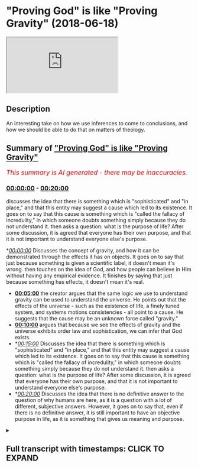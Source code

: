 # "Proving God" is like "Proving Gravity" (2018-06-18)

<iframe loading='lazy' src='https://www.youtube.com/embed/Nbv9u4RAKBI'></iframe>

## Description

An interesting take on how we use inferences to come to conclusions, and how we should be able to do that on matters of theology.

## Summary of ["Proving God" is like "Proving Gravity"](https://www.youtube.com/watch?v=Nbv9u4RAKBI)


*<span style="color:red; font-size:125%">This summary is AI generated - there may be inaccuracies</span>. [](/)*

### [00:00:00](https://www.youtube.com/watch?v=Nbv9u4RAKBI&t=0) - [00:20:00](https://www.youtube.com/watch?v=Nbv9u4RAKBI&t=1200)

 discusses the idea that there is something which is "sophisticated" and "in place," and that this entity may suggest a cause which led to its existence. It goes on to say that this cause is something which is "called the fallacy of incredulity," in which someone doubts something simply because they do not understand it.  then asks a question: what is the purpose of life? After some discussion, it is agreed that everyone has their own purpose, and that it is not important to understand everyone else's purpose.

**[00:00:00](https://www.youtube.com/watch?v=Nbv9u4RAKBI&t=0)* Discusses the concept of gravity, and how it can be demonstrated through the effects it has on objects. It goes on to say that just because something is given a scientific label, it doesn't mean it's wrong.  then touches on the idea of God, and how people can believe in Him without having any empirical evidence. It finishes by saying that just because something has effects, it doesn't mean it's real.
* **[00:05:00](https://www.youtube.com/watch?v=Nbv9u4RAKBI&t=300)** the creator argues that the same logic we use to understand gravity can be used to understand the universe. He points out that the effects of the universe - such as the existence of life, a finely tuned system, and systems motions consistencies - all point to a cause. He suggests that the cause may be an unknown force called "gravity."
* **[00:10:00](https://www.youtube.com/watch?v=Nbv9u4RAKBI&t=600)** argues that because we see the effects of gravity and the universe exhibits order law and sophistication, we can infer that God exists.
* **[00:15:00](https://www.youtube.com/watch?v=Nbv9u4RAKBI&t=900)* Discusses the idea that there is something which is "sophisticated" and "in place," and that this entity may suggest a cause which led to its existence. It goes on to say that this cause is something which is "called the fallacy of incredulity," in which someone doubts something simply because they do not understand it.  then asks a question: what is the purpose of life? After some discussion, it is agreed that everyone has their own purpose, and that it is not important to understand everyone else's purpose.
* **[00:20:00](https://www.youtube.com/watch?v=Nbv9u4RAKBI&t=1200)* Discusses the idea that there is no definitive answer to the question of why humans are here, as it is a question with a lot of different, subjective answers. However, it goes on to say that, even if there is no definitive answer, it is still important to have an objective purpose in life, as it is something that gives us meaning and purpose.

<details><summary><h2>Full transcript with timestamps: CLICK TO EXPAND</h2></summary>

[0:00:00](https://youtu.be/Nbv9u4RAKBI?t=0) poverty in honor of itself it's not  
[0:00:03](https://youtu.be/Nbv9u4RAKBI?t=3) something which you can empirically see  
[0:00:05](https://youtu.be/Nbv9u4RAKBI?t=5) you can't see it or hear it or feel it  
[0:00:08](https://youtu.be/Nbv9u4RAKBI?t=8) or touch it empiricism  
[0:00:10](https://youtu.be/Nbv9u4RAKBI?t=10) Mellon I'll tell you what you saw the  
[0:00:13](https://youtu.be/Nbv9u4RAKBI?t=13) effects of gravity you didn't see  
[0:00:15](https://youtu.be/Nbv9u4RAKBI?t=15) gravity you see what I'm saying so if I  
[0:00:18](https://youtu.be/Nbv9u4RAKBI?t=18) were to ask you you believe in gravity  
[0:00:21](https://youtu.be/Nbv9u4RAKBI?t=21) but you don't but you have no evidence  
[0:00:23](https://youtu.be/Nbv9u4RAKBI?t=23) directly of its existence all you have  
[0:00:25](https://youtu.be/Nbv9u4RAKBI?t=25) is evidences of the effects of gravity  
[0:00:28](https://youtu.be/Nbv9u4RAKBI?t=28) gravity if I say to you look gravity is  
[0:00:30](https://youtu.be/Nbv9u4RAKBI?t=30) actually an angel wait a minute what did  
[0:00:36](https://youtu.be/Nbv9u4RAKBI?t=36) you say there Francis you look gravity  
[0:00:39](https://youtu.be/Nbv9u4RAKBI?t=39) is not actually gravity gravity is a  
[0:00:42](https://youtu.be/Nbv9u4RAKBI?t=42) range of angels drilling down objects on  
[0:00:48](https://youtu.be/Nbv9u4RAKBI?t=48) celestial bodies like earth or planets  
[0:00:50](https://youtu.be/Nbv9u4RAKBI?t=50) planetary bodies that's what gravity is  
[0:00:52](https://youtu.be/Nbv9u4RAKBI?t=52) all in the cosmos  
[0:00:53](https://youtu.be/Nbv9u4RAKBI?t=53) so gravity is in fact angels I'm not  
[0:00:57](https://youtu.be/Nbv9u4RAKBI?t=57) gonna call it gravity anymore I'm going  
[0:00:59](https://youtu.be/Nbv9u4RAKBI?t=59) to call it the angels that pull down  
[0:01:01](https://youtu.be/Nbv9u4RAKBI?t=61) objects on planets I have as much of a  
[0:01:05](https://youtu.be/Nbv9u4RAKBI?t=65) truth claim a legitimate truth claim as  
[0:01:07](https://youtu.be/Nbv9u4RAKBI?t=67) the scientist who's referring to gravity  
[0:01:10](https://youtu.be/Nbv9u4RAKBI?t=70) as gravity the only difference is a  
[0:01:12](https://youtu.be/Nbv9u4RAKBI?t=72) semantical difference yeah but you're  
[0:01:14](https://youtu.be/Nbv9u4RAKBI?t=74) both wrong well both of us no no no I'm  
[0:01:19](https://youtu.be/Nbv9u4RAKBI?t=79) not saying look it we're not both wrong  
[0:01:24](https://youtu.be/Nbv9u4RAKBI?t=84) both of us let me tell you why we don't  
[0:01:27](https://youtu.be/Nbv9u4RAKBI?t=87) yes sorry go ahead by the way that I  
[0:01:34](https://youtu.be/Nbv9u4RAKBI?t=94) believe in angels but I'm just saying no  
[0:01:36](https://youtu.be/Nbv9u4RAKBI?t=96) no angels there's no angel of gravity in  
[0:01:38](https://youtu.be/Nbv9u4RAKBI?t=98) this lamp I'm just saying that I'm  
[0:01:39](https://youtu.be/Nbv9u4RAKBI?t=99) giving you just an example right if I if  
[0:01:41](https://youtu.be/Nbv9u4RAKBI?t=101) I said if and this is a conditional so  
[0:01:44](https://youtu.be/Nbv9u4RAKBI?t=104) what I'm saying to you is for you to say  
[0:01:47](https://youtu.be/Nbv9u4RAKBI?t=107) it's both from you could say is this  
[0:01:48](https://youtu.be/Nbv9u4RAKBI?t=108) unfalsifiable yeah unfalsifiable right  
[0:01:52](https://youtu.be/Nbv9u4RAKBI?t=112) to take Pope alien kind of logical  
[0:01:54](https://youtu.be/Nbv9u4RAKBI?t=114) understanding is those unfalsifiable  
[0:01:56](https://youtu.be/Nbv9u4RAKBI?t=116) just because something is unfalsifiable  
[0:01:58](https://youtu.be/Nbv9u4RAKBI?t=118) it doesn't mean it's wrong sure but  
[0:02:01](https://youtu.be/Nbv9u4RAKBI?t=121) there's no way really  
[0:02:02](https://youtu.be/Nbv9u4RAKBI?t=122) no no science we're not no police your  
[0:02:05](https://youtu.be/Nbv9u4RAKBI?t=125) faith nobody else which is I'm not  
[0:02:07](https://youtu.be/Nbv9u4RAKBI?t=127) saying that  
[0:02:08](https://youtu.be/Nbv9u4RAKBI?t=128) I'm not and I'm not saying that I am NOT  
[0:02:11](https://youtu.be/Nbv9u4RAKBI?t=131) making that I'm not working that point  
[0:02:13](https://youtu.be/Nbv9u4RAKBI?t=133) bro I'll show them again sorry Darren  
[0:02:16](https://youtu.be/Nbv9u4RAKBI?t=136) yeah I'm not saying it's wrong what I'm  
[0:02:18](https://youtu.be/Nbv9u4RAKBI?t=138) saying is that I'm just making it I'm  
[0:02:22](https://youtu.be/Nbv9u4RAKBI?t=142) not talking about God now I thought it's  
[0:02:23](https://youtu.be/Nbv9u4RAKBI?t=143) a confusing discussion no no we're not  
[0:02:26](https://youtu.be/Nbv9u4RAKBI?t=146) not whenever you see we just got that  
[0:02:27](https://youtu.be/Nbv9u4RAKBI?t=147) Muslim it doesn't mean I'm always going  
[0:02:28](https://youtu.be/Nbv9u4RAKBI?t=148) to be talking about God but I can't have  
[0:02:30](https://youtu.be/Nbv9u4RAKBI?t=150) discussions and other things as well  
[0:02:31](https://youtu.be/Nbv9u4RAKBI?t=151) okay I can well I was while I was saying  
[0:02:35](https://youtu.be/Nbv9u4RAKBI?t=155) - is this the point I was making to you  
[0:02:37](https://youtu.be/Nbv9u4RAKBI?t=157) an overarching point was that just  
[0:02:39](https://youtu.be/Nbv9u4RAKBI?t=159) because something is given as scientific  
[0:02:42](https://youtu.be/Nbv9u4RAKBI?t=162) and I think you agree with this right  
[0:02:43](https://youtu.be/Nbv9u4RAKBI?t=163) just because something has given a  
[0:02:44](https://youtu.be/Nbv9u4RAKBI?t=164) scientific label so I was giving an  
[0:02:46](https://youtu.be/Nbv9u4RAKBI?t=166) example of gravity gravity is a pulling  
[0:02:48](https://youtu.be/Nbv9u4RAKBI?t=168) force okay or pushing force or whatever  
[0:02:52](https://youtu.be/Nbv9u4RAKBI?t=172) you want to call it depending on what  
[0:02:53](https://youtu.be/Nbv9u4RAKBI?t=173) theory you want to go with right now  
[0:02:56](https://youtu.be/Nbv9u4RAKBI?t=176) here's the thing the thing of gravity  
[0:02:58](https://youtu.be/Nbv9u4RAKBI?t=178) itself we said can't be empirically  
[0:03:00](https://youtu.be/Nbv9u4RAKBI?t=180) justified the effects of gravity is  
[0:03:03](https://youtu.be/Nbv9u4RAKBI?t=183) obviously so my point was that if I were  
[0:03:05](https://youtu.be/Nbv9u4RAKBI?t=185) followed to a place toward gravity with  
[0:03:07](https://youtu.be/Nbv9u4RAKBI?t=187) gremlins or angels or whatever I'd have  
[0:03:11](https://youtu.be/Nbv9u4RAKBI?t=191) as much right to do that from a  
[0:03:12](https://youtu.be/Nbv9u4RAKBI?t=192) philosophical perspective as a scientist  
[0:03:22](https://youtu.be/Nbv9u4RAKBI?t=202) perfect  
[0:03:26](https://youtu.be/Nbv9u4RAKBI?t=206) would you accept we are excellent not  
[0:03:28](https://youtu.be/Nbv9u4RAKBI?t=208) food I I would I would say no problem  
[0:03:31](https://youtu.be/Nbv9u4RAKBI?t=211) that's very nice but then you've given  
[0:03:34](https://youtu.be/Nbv9u4RAKBI?t=214) us a nice premise to start off our  
[0:03:35](https://youtu.be/Nbv9u4RAKBI?t=215) discussion I'll see a logical discussion  
[0:03:37](https://youtu.be/Nbv9u4RAKBI?t=217) because I know you all have to took a  
[0:03:39](https://youtu.be/Nbv9u4RAKBI?t=219) while good let me know what's your name  
[0:03:42](https://youtu.be/Nbv9u4RAKBI?t=222) again I forgot my Jordan Jordan nice to  
[0:03:44](https://youtu.be/Nbv9u4RAKBI?t=224) meet you man are you a religious person  
[0:03:46](https://youtu.be/Nbv9u4RAKBI?t=226) or more scientific okay so it's  
[0:03:50](https://youtu.be/Nbv9u4RAKBI?t=230) perfectly said that right  
[0:03:51](https://youtu.be/Nbv9u4RAKBI?t=231) I'm happy you said this because you said  
[0:03:54](https://youtu.be/Nbv9u4RAKBI?t=234) that we can understand something through  
[0:03:56](https://youtu.be/Nbv9u4RAKBI?t=236) its effects you know there's a beautiful  
[0:03:59](https://youtu.be/Nbv9u4RAKBI?t=239) interesting quote of the Arabs one our  
[0:04:02](https://youtu.be/Nbv9u4RAKBI?t=242) man he said advisor to tadoule Allah is  
[0:04:07](https://youtu.be/Nbv9u4RAKBI?t=247) said that the the entrance all the you  
[0:04:14](https://youtu.be/Nbv9u4RAKBI?t=254) can say the entrails of the camel is the  
[0:04:18](https://youtu.be/Nbv9u4RAKBI?t=258) camera was there yes yeah you know your  
[0:04:23](https://youtu.be/Nbv9u4RAKBI?t=263) property you know whatever it is uh yeah  
[0:04:27](https://youtu.be/Nbv9u4RAKBI?t=267) I'll buy to the lobby so hey the point  
[0:04:29](https://youtu.be/Nbv9u4RAKBI?t=269) is the effects of something gives us  
[0:04:31](https://youtu.be/Nbv9u4RAKBI?t=271) reason to believe of something gravity  
[0:04:34](https://youtu.be/Nbv9u4RAKBI?t=274) is a perfect example of that you've  
[0:04:35](https://youtu.be/Nbv9u4RAKBI?t=275) never seen gravity you've never heard  
[0:04:37](https://youtu.be/Nbv9u4RAKBI?t=277) gravity empirically you can't  
[0:04:39](https://youtu.be/Nbv9u4RAKBI?t=279) substantiate gravity you can only see  
[0:04:41](https://youtu.be/Nbv9u4RAKBI?t=281) the effects of gravity and I'll say to  
[0:04:42](https://youtu.be/Nbv9u4RAKBI?t=282) you the same thing about the the  
[0:04:43](https://youtu.be/Nbv9u4RAKBI?t=283) universe now you might have never seen  
[0:04:50](https://youtu.be/Nbv9u4RAKBI?t=290) the clothes of the universe we've never  
[0:04:53](https://youtu.be/Nbv9u4RAKBI?t=293) seen the cause of the universe but we've  
[0:04:55](https://youtu.be/Nbv9u4RAKBI?t=295) seen the effects of it now the point is  
[0:04:58](https://youtu.be/Nbv9u4RAKBI?t=298) since we've seen the effect of it can we  
[0:05:00](https://youtu.be/Nbv9u4RAKBI?t=300) apply the same logic to the universe as  
[0:05:02](https://youtu.be/Nbv9u4RAKBI?t=302) we apply to gravity  
[0:05:04](https://youtu.be/Nbv9u4RAKBI?t=304) remember when I asked you about gravity  
[0:05:06](https://youtu.be/Nbv9u4RAKBI?t=306) the first thing you did was you grab  
[0:05:07](https://youtu.be/Nbv9u4RAKBI?t=307) your bottle and you dropped it you  
[0:05:08](https://youtu.be/Nbv9u4RAKBI?t=308) showed me that look these are the  
[0:05:09](https://youtu.be/Nbv9u4RAKBI?t=309) effects of gravity now look I'm saying  
[0:05:11](https://youtu.be/Nbv9u4RAKBI?t=311) the same thing about the universe the  
[0:05:13](https://youtu.be/Nbv9u4RAKBI?t=313) effects of the universe or the result of  
[0:05:17](https://youtu.be/Nbv9u4RAKBI?t=317) a universe is that we have a finely  
[0:05:19](https://youtu.be/Nbv9u4RAKBI?t=319) tuned system and why they I mean and not  
[0:05:24](https://youtu.be/Nbv9u4RAKBI?t=324) an aesthetically pleasing I'm talking  
[0:05:26](https://youtu.be/Nbv9u4RAKBI?t=326) about a universe which allows for any  
[0:05:29](https://youtu.be/Nbv9u4RAKBI?t=329) kind of life to exist  
[0:05:30](https://youtu.be/Nbv9u4RAKBI?t=330) that's a finely tuned universe with  
[0:05:33](https://youtu.be/Nbv9u4RAKBI?t=333) systems motions consistencies colony  
[0:05:40](https://youtu.be/Nbv9u4RAKBI?t=340) synchronization a life time space 3d all  
[0:05:45](https://youtu.be/Nbv9u4RAKBI?t=345) of that at the same time halos  
[0:05:54](https://youtu.be/Nbv9u4RAKBI?t=354) isn't is another way of saying  
[0:05:57](https://youtu.be/Nbv9u4RAKBI?t=357) randomness and randomness doesn't exist  
[0:06:01](https://youtu.be/Nbv9u4RAKBI?t=361) randomness is a word human beings use to  
[0:06:07](https://youtu.be/Nbv9u4RAKBI?t=367) describe that which they don't  
[0:06:08](https://youtu.be/Nbv9u4RAKBI?t=368) understand so here just because and  
[0:06:13](https://youtu.be/Nbv9u4RAKBI?t=373) that's this is called the argument from  
[0:06:15](https://youtu.be/Nbv9u4RAKBI?t=375) ignorance it's a very classical logical  
[0:06:18](https://youtu.be/Nbv9u4RAKBI?t=378) fallacy just because you don't  
[0:06:18](https://youtu.be/Nbv9u4RAKBI?t=378) understand something you don't assign  
[0:06:21](https://youtu.be/Nbv9u4RAKBI?t=381) the black hole you don't understand the  
[0:06:23](https://youtu.be/Nbv9u4RAKBI?t=383) problem of evil it doesn't mean that  
[0:06:25](https://youtu.be/Nbv9u4RAKBI?t=385) this result is that this thing is  
[0:06:27](https://youtu.be/Nbv9u4RAKBI?t=387) falsified no that's the gap of the god  
[0:06:34](https://youtu.be/Nbv9u4RAKBI?t=394) of the gaps argument but you can say the  
[0:06:36](https://youtu.be/Nbv9u4RAKBI?t=396) same thing of science you have the  
[0:06:38](https://youtu.be/Nbv9u4RAKBI?t=398) science of the gaps removed to say yeah  
[0:06:40](https://youtu.be/Nbv9u4RAKBI?t=400) so the point I'm making dick in the step  
[0:06:42](https://youtu.be/Nbv9u4RAKBI?t=402) back here the question is we have the  
[0:06:45](https://youtu.be/Nbv9u4RAKBI?t=405) effect which is the universe what is the  
[0:06:47](https://youtu.be/Nbv9u4RAKBI?t=407) cause of this universe if we agree with  
[0:06:54](https://youtu.be/Nbv9u4RAKBI?t=414) if we if we agree with a cause and  
[0:06:57](https://youtu.be/Nbv9u4RAKBI?t=417) effect the premise so if we choose one  
[0:07:05](https://youtu.be/Nbv9u4RAKBI?t=425) of them that you're convinced on fire  
[0:07:14](https://youtu.be/Nbv9u4RAKBI?t=434) the Big Bang  
[0:07:18](https://youtu.be/Nbv9u4RAKBI?t=438) I mean I will say I don't know what  
[0:07:20](https://youtu.be/Nbv9u4RAKBI?t=440) caused it universe and I don't know if I  
[0:07:24](https://youtu.be/Nbv9u4RAKBI?t=444) could even comprehend it how do you know  
[0:07:28](https://youtu.be/Nbv9u4RAKBI?t=448) that gravity is either a pulling or  
[0:07:32](https://youtu.be/Nbv9u4RAKBI?t=452) pushing force how do you know that  
[0:07:33](https://youtu.be/Nbv9u4RAKBI?t=453) because the two series that we have  
[0:07:35](https://youtu.be/Nbv9u4RAKBI?t=455) really Newtonian / Einstein Yin is  
[0:07:38](https://youtu.be/Nbv9u4RAKBI?t=458) either it's going to be a pulling force  
[0:07:39](https://youtu.be/Nbv9u4RAKBI?t=459) or pushing force I mean that's the two  
[0:07:41](https://youtu.be/Nbv9u4RAKBI?t=461) options you have if it's not really that  
[0:07:44](https://youtu.be/Nbv9u4RAKBI?t=464) difficult how do you know that gravity  
[0:07:47](https://youtu.be/Nbv9u4RAKBI?t=467) is either a pulling force or a pushing  
[0:07:48](https://youtu.be/Nbv9u4RAKBI?t=468) for another so if I have this thing here  
[0:07:57](https://youtu.be/Nbv9u4RAKBI?t=477) if you have that it's going to go down  
[0:07:59](https://youtu.be/Nbv9u4RAKBI?t=479) it's going to go from an elevated as  
[0:08:00](https://youtu.be/Nbv9u4RAKBI?t=480) ascension position to a descended  
[0:08:03](https://youtu.be/Nbv9u4RAKBI?t=483) position or a declined position it's not  
[0:08:06](https://youtu.be/Nbv9u4RAKBI?t=486) correct and that down downward motion  
[0:08:11](https://youtu.be/Nbv9u4RAKBI?t=491) suggests either something is pushing or  
[0:08:13](https://youtu.be/Nbv9u4RAKBI?t=493) something is pulling isn't that right I  
[0:08:15](https://youtu.be/Nbv9u4RAKBI?t=495) mean I know physics is much more  
[0:08:16](https://youtu.be/Nbv9u4RAKBI?t=496) complicated and I'm not a physicist but  
[0:08:19](https://youtu.be/Nbv9u4RAKBI?t=499) yeah but it's logical  
[0:08:23](https://youtu.be/Nbv9u4RAKBI?t=503) it's relatively a because of the  
[0:08:27](https://youtu.be/Nbv9u4RAKBI?t=507) attraction of math no problem  
[0:08:29](https://youtu.be/Nbv9u4RAKBI?t=509) I I'm saying how do we come to a  
[0:08:31](https://youtu.be/Nbv9u4RAKBI?t=511) conclusion that is either one of those  
[0:08:32](https://youtu.be/Nbv9u4RAKBI?t=512) two things but you're using a kind of  
[0:08:39](https://youtu.be/Nbv9u4RAKBI?t=519) reductionism physics and logic are  
[0:08:40](https://youtu.be/Nbv9u4RAKBI?t=520) inextricably linked physics because the  
[0:08:44](https://youtu.be/Nbv9u4RAKBI?t=524) language of physics is mathematics at  
[0:08:46](https://youtu.be/Nbv9u4RAKBI?t=526) the end of the day geometry is part of  
[0:08:48](https://youtu.be/Nbv9u4RAKBI?t=528) mass and logic is part of like geometry  
[0:08:51](https://youtu.be/Nbv9u4RAKBI?t=531) is logical right so from that  
[0:08:53](https://youtu.be/Nbv9u4RAKBI?t=533) perspective if we're talking about  
[0:08:56](https://youtu.be/Nbv9u4RAKBI?t=536) gravity we're talking something pulling  
[0:08:58](https://youtu.be/Nbv9u4RAKBI?t=538) something pushing something compressing  
[0:09:00](https://youtu.be/Nbv9u4RAKBI?t=540) something like this right now why did we  
[0:09:02](https://youtu.be/Nbv9u4RAKBI?t=542) come to that conclusion we came to that  
[0:09:04](https://youtu.be/Nbv9u4RAKBI?t=544) conclusion with a deduction a kind of  
[0:09:07](https://youtu.be/Nbv9u4RAKBI?t=547) inference to the best sex relation we  
[0:09:09](https://youtu.be/Nbv9u4RAKBI?t=549) say okay well look if it's coming down  
[0:09:11](https://youtu.be/Nbv9u4RAKBI?t=551) either something is pushing it well  
[0:09:13](https://youtu.be/Nbv9u4RAKBI?t=553) something is pulling it now I want you  
[0:09:15](https://youtu.be/Nbv9u4RAKBI?t=555) to apply the same exact logic because  
[0:09:17](https://youtu.be/Nbv9u4RAKBI?t=557) you're 100% sure and I'm 100% sure that  
[0:09:19](https://youtu.be/Nbv9u4RAKBI?t=559) gravity exists I'm not most of your  
[0:09:23](https://youtu.be/Nbv9u4RAKBI?t=563) hundred central you know okay maybe not  
[0:09:25](https://youtu.be/Nbv9u4RAKBI?t=565) yourself but that there is a force  
[0:09:27](https://youtu.be/Nbv9u4RAKBI?t=567) that's pulling or pushing or creating  
[0:09:29](https://youtu.be/Nbv9u4RAKBI?t=569) this kind of movement okay and that they  
[0:09:31](https://youtu.be/Nbv9u4RAKBI?t=571) call it in the van in the vernacular the  
[0:09:32](https://youtu.be/Nbv9u4RAKBI?t=572) scientific vernacular gravity let's  
[0:09:35](https://youtu.be/Nbv9u4RAKBI?t=575) apply the same logic to the universe so  
[0:09:39](https://youtu.be/Nbv9u4RAKBI?t=579) we have  
[0:09:47](https://youtu.be/Nbv9u4RAKBI?t=587) well no look me oh I can conclude that  
[0:09:51](https://youtu.be/Nbv9u4RAKBI?t=591) my [ __ ] drop I'm not really trying to  
[0:09:54](https://youtu.be/Nbv9u4RAKBI?t=594) make analogies with their I'm just  
[0:09:55](https://youtu.be/Nbv9u4RAKBI?t=595) trying to great we make decisions on a  
[0:10:00](https://youtu.be/Nbv9u4RAKBI?t=600) daily basis as to what is what so in  
[0:10:02](https://youtu.be/Nbv9u4RAKBI?t=602) other words why we believe a certain  
[0:10:04](https://youtu.be/Nbv9u4RAKBI?t=604) thing no but not just your - with that  
[0:10:07](https://youtu.be/Nbv9u4RAKBI?t=607) but we make deductions on inferences on  
[0:10:10](https://youtu.be/Nbv9u4RAKBI?t=610) a daily basis right physicists do the  
[0:10:12](https://youtu.be/Nbv9u4RAKBI?t=612) same things logicians do the same things  
[0:10:14](https://youtu.be/Nbv9u4RAKBI?t=614) that mathematicians do the same thing  
[0:10:15](https://youtu.be/Nbv9u4RAKBI?t=615) everyone does in now I'm saying is that  
[0:10:17](https://youtu.be/Nbv9u4RAKBI?t=617) the same ways we've come to inferences  
[0:10:20](https://youtu.be/Nbv9u4RAKBI?t=620) about gravity we can do the same thing  
[0:10:21](https://youtu.be/Nbv9u4RAKBI?t=621) about the universe it's not that  
[0:10:22](https://youtu.be/Nbv9u4RAKBI?t=622) difficult just because there is a  
[0:10:24](https://youtu.be/Nbv9u4RAKBI?t=624) narrative now and I'm gonna use the word  
[0:10:27](https://youtu.be/Nbv9u4RAKBI?t=627) but I suppose colonial narrative yeah  
[0:10:32](https://youtu.be/Nbv9u4RAKBI?t=632) yeah it is a post-colonial narrative  
[0:10:35](https://youtu.be/Nbv9u4RAKBI?t=635) what is a Wilson that not my opinion so  
[0:10:38](https://youtu.be/Nbv9u4RAKBI?t=638) what's to notice it right opposed to  
[0:10:39](https://youtu.be/Nbv9u4RAKBI?t=639) lighten my narrative yeah what which is  
[0:10:43](https://youtu.be/Nbv9u4RAKBI?t=643) which is a postmodern narrative in many  
[0:10:45](https://youtu.be/Nbv9u4RAKBI?t=645) ways as well which is pushing us to  
[0:10:47](https://youtu.be/Nbv9u4RAKBI?t=647) believe in that atheism there's some  
[0:10:50](https://youtu.be/Nbv9u4RAKBI?t=650) kind of alternative see a theistic  
[0:10:52](https://youtu.be/Nbv9u4RAKBI?t=652) explanation the big bang or saying that  
[0:11:24](https://youtu.be/Nbv9u4RAKBI?t=684) it started  
[0:11:27](https://youtu.be/Nbv9u4RAKBI?t=687) spread out think they can think just  
[0:11:31](https://youtu.be/Nbv9u4RAKBI?t=691) like just like with them like you said  
[0:11:32](https://youtu.be/Nbv9u4RAKBI?t=692) with a cop and we're looking at that  
[0:11:34](https://youtu.be/Nbv9u4RAKBI?t=694) that's that everybody we have the  
[0:11:37](https://youtu.be/Nbv9u4RAKBI?t=697) effects of the cause as well  
[0:11:47](https://youtu.be/Nbv9u4RAKBI?t=707) so yep yep they can say we think because  
[0:11:52](https://youtu.be/Nbv9u4RAKBI?t=712) of this evidence because of this data  
[0:11:56](https://youtu.be/Nbv9u4RAKBI?t=716) that we've collected yes the universe  
[0:11:58](https://youtu.be/Nbv9u4RAKBI?t=718) was likely to start this long ago  
[0:12:05](https://youtu.be/Nbv9u4RAKBI?t=725) from here and it started from one point  
[0:12:08](https://youtu.be/Nbv9u4RAKBI?t=728) like what my premise is today yeah yeah  
[0:12:15](https://youtu.be/Nbv9u4RAKBI?t=735) sorry that that is a lot closer to  
[0:12:17](https://youtu.be/Nbv9u4RAKBI?t=737) anything no no no I'm a creationist  
[0:12:23](https://youtu.be/Nbv9u4RAKBI?t=743) there is a hell of a lot more of an idea  
[0:12:26](https://youtu.be/Nbv9u4RAKBI?t=746) than Cameron obtained  
[0:12:33](https://youtu.be/Nbv9u4RAKBI?t=753) something that's almost like a like a  
[0:12:36](https://youtu.be/Nbv9u4RAKBI?t=756) myth I promise  
[0:12:37](https://youtu.be/Nbv9u4RAKBI?t=757) okay well that's interesting you either  
[0:12:39](https://youtu.be/Nbv9u4RAKBI?t=759) say New Atheists  
[0:12:40](https://youtu.be/Nbv9u4RAKBI?t=760) dargon right which maybe you've been  
[0:12:42](https://youtu.be/Nbv9u4RAKBI?t=762) affected by because of primary or  
[0:12:44](https://youtu.be/Nbv9u4RAKBI?t=764) secondary socialization no problem  
[0:12:46](https://youtu.be/Nbv9u4RAKBI?t=766) but while stem assiduous we'll come to  
[0:13:00](https://youtu.be/Nbv9u4RAKBI?t=780) that but what I was going to say was  
[0:13:01](https://youtu.be/Nbv9u4RAKBI?t=781) that look  
[0:13:01](https://youtu.be/Nbv9u4RAKBI?t=781) my premise today is that God is as  
[0:13:05](https://youtu.be/Nbv9u4RAKBI?t=785) feasible as gravity that's my premise  
[0:13:08](https://youtu.be/Nbv9u4RAKBI?t=788) right ya know what I'm saying to you is  
[0:13:12](https://youtu.be/Nbv9u4RAKBI?t=792) that we believe in gravity because we  
[0:13:14](https://youtu.be/Nbv9u4RAKBI?t=794) see the effects of gravity we believe in  
[0:13:16](https://youtu.be/Nbv9u4RAKBI?t=796) God because one of the reasons not good  
[0:13:18](https://youtu.be/Nbv9u4RAKBI?t=798) the primary reason there are other  
[0:13:20](https://youtu.be/Nbv9u4RAKBI?t=800) reasons but one of the reasons from not  
[0:13:22](https://youtu.be/Nbv9u4RAKBI?t=802) only a sense datum perspective like  
[0:13:24](https://youtu.be/Nbv9u4RAKBI?t=804) inference and using empiricism and  
[0:13:26](https://youtu.be/Nbv9u4RAKBI?t=806) cause-and-effect but another perspective  
[0:13:29](https://youtu.be/Nbv9u4RAKBI?t=809) which is in the deduction is perspective  
[0:13:30](https://youtu.be/Nbv9u4RAKBI?t=810) we can believe in God as a result of the  
[0:13:34](https://youtu.be/Nbv9u4RAKBI?t=814) effects of God now you don't need use  
[0:13:36](https://youtu.be/Nbv9u4RAKBI?t=816) the word God yeah yeah well I'm not  
[0:13:39](https://youtu.be/Nbv9u4RAKBI?t=819) witness not use the word God and entity  
[0:13:42](https://youtu.be/Nbv9u4RAKBI?t=822) right an entity that created the  
[0:13:45](https://youtu.be/Nbv9u4RAKBI?t=825) universe is sustaining the universe  
[0:13:46](https://youtu.be/Nbv9u4RAKBI?t=826) maintaining the universe cetera  
[0:13:50](https://youtu.be/Nbv9u4RAKBI?t=830) let's say the universe what is so what  
[0:13:57](https://youtu.be/Nbv9u4RAKBI?t=837) is an effect of  
[0:13:59](https://youtu.be/Nbv9u4RAKBI?t=839) like an example  
[0:14:02](https://youtu.be/Nbv9u4RAKBI?t=842) now what I'm saying is look like the  
[0:14:04](https://youtu.be/Nbv9u4RAKBI?t=844) things that the universe exhibits so the  
[0:14:06](https://youtu.be/Nbv9u4RAKBI?t=846) universe exhibits order law and order oh  
[0:14:10](https://youtu.be/Nbv9u4RAKBI?t=850) really yeah  
[0:14:11](https://youtu.be/Nbv9u4RAKBI?t=851) because there are lives lost physics  
[0:14:23](https://youtu.be/Nbv9u4RAKBI?t=863) there's gravitational constant says  
[0:14:26](https://youtu.be/Nbv9u4RAKBI?t=866) little there's lots of things right one  
[0:14:27](https://youtu.be/Nbv9u4RAKBI?t=867) thing not we do know look we know  
[0:14:32](https://youtu.be/Nbv9u4RAKBI?t=872) gravity or through its effects right  
[0:14:34](https://youtu.be/Nbv9u4RAKBI?t=874) well you're confident and so the  
[0:14:36](https://youtu.be/Nbv9u4RAKBI?t=876) physicists to say that gravity exists  
[0:14:38](https://youtu.be/Nbv9u4RAKBI?t=878) now the reason why is because we see the  
[0:14:39](https://youtu.be/Nbv9u4RAKBI?t=879) effects now I'm saying is the same thing  
[0:14:41](https://youtu.be/Nbv9u4RAKBI?t=881) we look at the things that the universe  
[0:14:42](https://youtu.be/Nbv9u4RAKBI?t=882) exhibits universe exhibits order law  
[0:14:45](https://youtu.be/Nbv9u4RAKBI?t=885) universe exhibits sophistication  
[0:14:48](https://youtu.be/Nbv9u4RAKBI?t=888) complication now the same thing I'll say  
[0:14:50](https://youtu.be/Nbv9u4RAKBI?t=890) to you we've used the effects of  
[0:14:53](https://youtu.be/Nbv9u4RAKBI?t=893) something to kind of infer the course  
[0:14:55](https://youtu.be/Nbv9u4RAKBI?t=895) same thing we could say about the  
[0:14:56](https://youtu.be/Nbv9u4RAKBI?t=896) universe the fact that there is a  
[0:14:59](https://youtu.be/Nbv9u4RAKBI?t=899) creation sophisticated creation or let's  
[0:15:01](https://youtu.be/Nbv9u4RAKBI?t=901) not even use the word creation let's use  
[0:15:02](https://youtu.be/Nbv9u4RAKBI?t=902) the word sophisticated entity right yeah  
[0:15:05](https://youtu.be/Nbv9u4RAKBI?t=905) we did jump sorry I apologize  
[0:15:06](https://youtu.be/Nbv9u4RAKBI?t=906) there's something which is sophisticated  
[0:15:08](https://youtu.be/Nbv9u4RAKBI?t=908) it's an entity in place the fact that  
[0:15:10](https://youtu.be/Nbv9u4RAKBI?t=910) that exists may suggest may suggest yeah  
[0:15:15](https://youtu.be/Nbv9u4RAKBI?t=915) or should suggest from an inference  
[0:15:17](https://youtu.be/Nbv9u4RAKBI?t=917) perspective that there was a cause which  
[0:15:20](https://youtu.be/Nbv9u4RAKBI?t=920) caused that into being now what is that  
[0:15:23](https://youtu.be/Nbv9u4RAKBI?t=923) cause that's when we start talking about  
[0:15:25](https://youtu.be/Nbv9u4RAKBI?t=925) the attributes of the course  
[0:15:26](https://youtu.be/Nbv9u4RAKBI?t=926) does it have intelligence does it have  
[0:15:28](https://youtu.be/Nbv9u4RAKBI?t=928) knowledge because I have the power into  
[0:15:30](https://youtu.be/Nbv9u4RAKBI?t=930) creative capacity to put the universe  
[0:15:32](https://youtu.be/Nbv9u4RAKBI?t=932) into being because of course because it  
[0:15:36](https://youtu.be/Nbv9u4RAKBI?t=936) causes the fine  
[0:15:39](https://youtu.be/Nbv9u4RAKBI?t=939) because the course is defined as  
[0:15:41](https://youtu.be/Nbv9u4RAKBI?t=941) something which brings rise to phenomena  
[0:15:45](https://youtu.be/Nbv9u4RAKBI?t=945) is it comprehendible was the course of  
[0:15:49](https://youtu.be/Nbv9u4RAKBI?t=949) the course that was that we're talking  
[0:15:50](https://youtu.be/Nbv9u4RAKBI?t=950) about the yes can you comprehend it  
[0:15:56](https://youtu.be/Nbv9u4RAKBI?t=956) weird some ways of this we know can you  
[0:15:59](https://youtu.be/Nbv9u4RAKBI?t=959) comprendo right now no but why I'm  
[0:16:08](https://youtu.be/Nbv9u4RAKBI?t=968) saying to you is you know grant you know  
[0:16:11](https://youtu.be/Nbv9u4RAKBI?t=971) gravity through his effects why can't we  
[0:16:13](https://youtu.be/Nbv9u4RAKBI?t=973) use the same principle was the universe  
[0:16:23](https://youtu.be/Nbv9u4RAKBI?t=983) why it's a part of the universe we can  
[0:16:26](https://youtu.be/Nbv9u4RAKBI?t=986) use the analogy of gravity to look at  
[0:16:28](https://youtu.be/Nbv9u4RAKBI?t=988) like how we understand  
[0:16:36](https://youtu.be/Nbv9u4RAKBI?t=996) my father-in-law ran eight  
[0:16:41](https://youtu.be/Nbv9u4RAKBI?t=1001) a conclusion that we came to with  
[0:16:43](https://youtu.be/Nbv9u4RAKBI?t=1003) gravity is there's something that we  
[0:16:44](https://youtu.be/Nbv9u4RAKBI?t=1004) don't know we know in effect but we  
[0:16:47](https://youtu.be/Nbv9u4RAKBI?t=1007) don't know that so it is like a leap of  
[0:16:51](https://youtu.be/Nbv9u4RAKBI?t=1011) faith to say when we're looking at the  
[0:16:54](https://youtu.be/Nbv9u4RAKBI?t=1014) universe to find the same thing and  
[0:16:55](https://youtu.be/Nbv9u4RAKBI?t=1015) there's a little face to say that  
[0:16:56](https://youtu.be/Nbv9u4RAKBI?t=1016) gravity exists it's the same it's the  
[0:16:59](https://youtu.be/Nbv9u4RAKBI?t=1019) same leap of faith when you say gravity  
[0:17:01](https://youtu.be/Nbv9u4RAKBI?t=1021) exists isn't it  
[0:17:02](https://youtu.be/Nbv9u4RAKBI?t=1022) well you believe you have you ever  
[0:17:03](https://youtu.be/Nbv9u4RAKBI?t=1023) doubted gravity but I can say gravity  
[0:17:06](https://youtu.be/Nbv9u4RAKBI?t=1026) exists and also say I don't understand  
[0:17:08](https://youtu.be/Nbv9u4RAKBI?t=1028) yeah I think yeah no that's no problem  
[0:17:10](https://youtu.be/Nbv9u4RAKBI?t=1030) now that's a fair point but that is  
[0:17:12](https://youtu.be/Nbv9u4RAKBI?t=1032) called the fallacy of incredulity you  
[0:17:16](https://youtu.be/Nbv9u4RAKBI?t=1036) say something is so amazing the fallacy  
[0:17:22](https://youtu.be/Nbv9u4RAKBI?t=1042) of incredulity is in a form of a logical  
[0:17:23](https://youtu.be/Nbv9u4RAKBI?t=1043) fallacy which is it's applicable in some  
[0:17:25](https://youtu.be/Nbv9u4RAKBI?t=1045) cases something is so complicated that I  
[0:17:27](https://youtu.be/Nbv9u4RAKBI?t=1047) just don't get it but just because you  
[0:17:30](https://youtu.be/Nbv9u4RAKBI?t=1050) don't understand it doesn't mean it's  
[0:17:31](https://youtu.be/Nbv9u4RAKBI?t=1051) not true we don't need to know the  
[0:17:40](https://youtu.be/Nbv9u4RAKBI?t=1060) intricacies we know on a fundamental  
[0:17:41](https://youtu.be/Nbv9u4RAKBI?t=1061) level that is some kind of force  
[0:17:51](https://youtu.be/Nbv9u4RAKBI?t=1071) like this I like this discussion I mean  
[0:17:56](https://youtu.be/Nbv9u4RAKBI?t=1076) I like it yeah for sure I think that  
[0:18:09](https://youtu.be/Nbv9u4RAKBI?t=1089) you're right they're not unimportant  
[0:18:10](https://youtu.be/Nbv9u4RAKBI?t=1090) details for sure and I think there's a  
[0:18:12](https://youtu.be/Nbv9u4RAKBI?t=1092) lot of disagreement here in what we're  
[0:18:15](https://youtu.be/Nbv9u4RAKBI?t=1095) saying and I think what we need to do I  
[0:18:17](https://youtu.be/Nbv9u4RAKBI?t=1097) want to just I swear to god I'm not  
[0:18:19](https://youtu.be/Nbv9u4RAKBI?t=1099) doing this on purpose we've had that  
[0:18:20](https://youtu.be/Nbv9u4RAKBI?t=1100) discussion cause and effect I just wanna  
[0:18:22](https://youtu.be/Nbv9u4RAKBI?t=1102) say one more thing completely off topic  
[0:18:24](https://youtu.be/Nbv9u4RAKBI?t=1104) wait a minute why am i changing topic  
[0:18:27](https://youtu.be/Nbv9u4RAKBI?t=1107) one more thing if you want to say  
[0:18:28](https://youtu.be/Nbv9u4RAKBI?t=1108) something before you go [ __ ] man I don't  
[0:18:32](https://youtu.be/Nbv9u4RAKBI?t=1112) mind but I just want to say one more  
[0:18:33](https://youtu.be/Nbv9u4RAKBI?t=1113) thing okay I want to ask you I want to  
[0:18:35](https://youtu.be/Nbv9u4RAKBI?t=1115) throw out there man  
[0:18:36](https://youtu.be/Nbv9u4RAKBI?t=1116) I do I want to really throw it out there  
[0:18:38](https://youtu.be/Nbv9u4RAKBI?t=1118) just one thing we talked about cause and  
[0:18:39](https://youtu.be/Nbv9u4RAKBI?t=1119) effect whatever it's not you've heard my  
[0:18:42](https://youtu.be/Nbv9u4RAKBI?t=1122) argument you know it I don't think I you  
[0:18:43](https://youtu.be/Nbv9u4RAKBI?t=1123) need to hear more I want ask your  
[0:18:45](https://youtu.be/Nbv9u4RAKBI?t=1125) question and I'm gonna do this with  
[0:18:47](https://youtu.be/Nbv9u4RAKBI?t=1127) people like yourself because I think  
[0:18:48](https://youtu.be/Nbv9u4RAKBI?t=1128) it's really important now so I'm gonna  
[0:18:51](https://youtu.be/Nbv9u4RAKBI?t=1131) touch you guys such a lot of people all  
[0:18:52](https://youtu.be/Nbv9u4RAKBI?t=1132) right I'll ask you a question what's  
[0:18:56](https://youtu.be/Nbv9u4RAKBI?t=1136) your purpose of life now we've done it  
[0:19:01](https://youtu.be/Nbv9u4RAKBI?t=1141) we've done it we've done the topic now  
[0:19:02](https://youtu.be/Nbv9u4RAKBI?t=1142) we're going to start with regurgitating  
[0:19:04](https://youtu.be/Nbv9u4RAKBI?t=1144) information or repeating ourselves so  
[0:19:06](https://youtu.be/Nbv9u4RAKBI?t=1146) that's done let people think about that  
[0:19:08](https://youtu.be/Nbv9u4RAKBI?t=1148) second question what's your purpose of  
[0:19:10](https://youtu.be/Nbv9u4RAKBI?t=1150) life why is the purpose of life  
[0:19:13](https://youtu.be/Nbv9u4RAKBI?t=1153) would you be willing to tell us yours  
[0:19:15](https://youtu.be/Nbv9u4RAKBI?t=1155) first yeah no problem  
[0:19:17](https://youtu.be/Nbv9u4RAKBI?t=1157) do you know what I've been reading  
[0:19:19](https://youtu.be/Nbv9u4RAKBI?t=1159) somehow yes of course trainers his  
[0:19:26](https://youtu.be/Nbv9u4RAKBI?t=1166) purpose of life is to wait wait wait so  
[0:19:28](https://youtu.be/Nbv9u4RAKBI?t=1168) they're gone everything is very nice as  
[0:19:31](https://youtu.be/Nbv9u4RAKBI?t=1171) a beverage  
[0:19:31](https://youtu.be/Nbv9u4RAKBI?t=1171) who's more complex in sauce  
[0:19:41](https://youtu.be/Nbv9u4RAKBI?t=1181) okay  
[0:20:02](https://youtu.be/Nbv9u4RAKBI?t=1202) so that's what he's asking everything  
[0:20:05](https://youtu.be/Nbv9u4RAKBI?t=1205) you're wearing has a purpose we have a  
[0:20:08](https://youtu.be/Nbv9u4RAKBI?t=1208) I like to think I'm more complicated  
[0:20:11](https://youtu.be/Nbv9u4RAKBI?t=1211) than a parent you have a same flip it's  
[0:20:17](https://youtu.be/Nbv9u4RAKBI?t=1217) good that you set objective while his  
[0:20:28](https://youtu.be/Nbv9u4RAKBI?t=1228) question was a very literal one because  
[0:20:29](https://youtu.be/Nbv9u4RAKBI?t=1229) he didn't ask about just your publisher  
[0:20:32](https://youtu.be/Nbv9u4RAKBI?t=1232) he said objective purpose is there's no  
[0:20:34](https://youtu.be/Nbv9u4RAKBI?t=1234) reason for us to be here in the world  
[0:20:40](https://youtu.be/Nbv9u4RAKBI?t=1240) yeah what's the what's the real what is  
[0:20:42](https://youtu.be/Nbv9u4RAKBI?t=1242) the reason for even being what do you  
[0:20:46](https://youtu.be/Nbv9u4RAKBI?t=1246) think the answer is  
[0:20:57](https://youtu.be/Nbv9u4RAKBI?t=1257) okay what do you think that's good okay  
[0:21:01](https://youtu.be/Nbv9u4RAKBI?t=1261) but why are human beings here what  
</details>